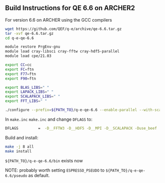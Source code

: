 Build Instructions for QE 6.6 on ARCHER2
-----------------------------------------

For version 6.6 on ARCHER using the GCC compilers

```bash
wget https://github.com/QEF/q-e/archive/qe-6.6.tar.gz
tar -xvf qe-6.6.tar.gz
cd q-e-qe-6.6

module restore PrgEnv-gnu
module load cray-libsci cray-fftw cray-hdf5-parallel
module load cpe/21.03

export CC=cc
export FC=ftn
export F77=ftn
export F90=ftn

export BLAS_LIBS=" "
export LAPACK_LIBS=" "
export SCALAPACK_LIBS=" "
export FFT_LIBS=" "

./configure --prefix=${PATH_TO}/q-e-qe-6.6 --enable-parallel --with-scalapack=yes
```

In `make.inc` `make.inc` and change `DFLAGS` to:

```bash
DFLAGS         =  -D__FFTW3 -D__HDF5 -D__MPI -D__SCALAPACK -Duse_beef
```
Build and install:

```bash
make -j 8 all
make install
```

`${PATH_TO}/q-e-qe-6.6/bin` exists now

NOTE: probably worth setting `ESPRESSO_PSEUDO` to
`${PATH_TO}/q-e-qe-6.6/pseudo` as default.

